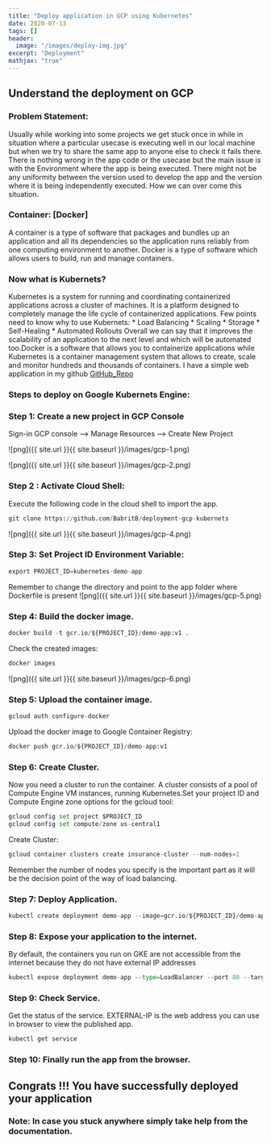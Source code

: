 ```yaml
---
title: "Deploy application in GCP using Kubernetes"
date: 2020-07-13
tags: []
header:
  image: "/images/deploy-img.jpg"
excerpt: "Deployment"
mathjax: "true"
---
```

## Understand the deployment on GCP

### Problem Statement:
Usually while working into some projects we get stuck once in while in situation where a particular usecase is executing well in our local machine but when we try to share the same app to anyone else to check it fails there. There is nothing wrong in the app code or the usecase but the main issue is with the Environment where the app is being executed. There might not be any uniformity between the version used to develop the app and the version where it is being independently executed. How we can over come this situation.
### Container: [Docker]
A container is a type of software that packages and bundles up an application and all its dependencies so the application runs reliably from one computing environment to another.
Docker is a type of software which allows users to build, run and manage containers.
### Now what is Kubernets?
Kubernetes is a system for running and coordinating containerized applications across a cluster of machines. It is a platform designed to completely manage the life cycle of containerized applications.
Few points need to know why to use Kubernets:
    * Load Balancing
    * Scaling
    * Storage
    * Self-Healing
    * Automated Rollouts
Overall we can say that it improves the scalability of an application to the next level and which will be automated too.Docker is a software that allows you to containerize applications while Kubernetes is a container management system that allows to create, scale and monitor hundreds and thousands of containers.
I have a simple web application in my github [GitHub_Repo](https://github.com/BabritB/deployment-gcp-kubernets)

### Steps to deploy on Google Kubernets Engine:
### Step 1: Create a new project in GCP Console
Sign-in  GCP console --> Manage Resources  --> Create New Project

![png]({{ site.url }}{{ site.baseurl }}/images/gcp-1.png)

![png]({{ site.url }}{{ site.baseurl }}/images/gcp-2.png)

### Step 2 : Activate Cloud Shell:
Execute the following code in the cloud shell to import the app.

```python
git clone https://github.com/BabritB/deployment-gcp-kubernets
```

![png]({{ site.url }}{{ site.baseurl }}/images/gcp-4.png)
### Step 3: Set Project ID Environment Variable:


```python
export PROJECT_ID=kubernetes-demo-app
```
Remember to change the directory and point to the app folder where Dockerfile is present
![png]({{ site.url }}{{ site.baseurl }}/images/gcp-5.png)
### Step 4: Build the docker image.


```python
docker build -t gcr.io/${PROJECT_ID}/demo-app:v1 .
```
Check the created images:

```python
docker images
```

![png]({{ site.url }}{{ site.baseurl }}/images/gcp-6.png)
### Step 5: Upload the container image.


```python
gcloud auth configure-docker
```
Upload the docker image to Google Container Registry:

```python
docker push gcr.io/${PROJECT_ID}/demo-app:v1
```

### Step 6: Create Cluster.
Now you need a cluster to run the container. A cluster consists of a pool of Compute Engine VM instances, running Kubernetes.Set your project ID and Compute Engine zone options for the gcloud tool:

```python
gcloud config set project $PROJECT_ID 
gcloud config set compute/zone us-central1
```
Create Cluster:

```python
gcloud container clusters create insurance-cluster --num-nodes=1
```
Remember the number of nodes you specify is the important part as it will be the decision point of the way of load balancing.
### Step 7: Deploy Application.


```python
kubectl create deployment demo-app --image=gcr.io/${PROJECT_ID}/demo-app:v1
```

### Step 8: Expose your application to the internet.
By default, the containers you run on GKE are not accessible from the internet because they do not have external IP addresses

```python
kubectl expose deployment demo-app --type=LoadBalancer --port 80 --target-port 8080
```

### Step 9: Check Service.
Get the status of the service. EXTERNAL-IP is the web address you can use in browser to view the published app.

```python
kubectl get service
```

### Step 10: Finally run the app from the browser. 

## Congrats !!! You have successfully deployed your application

### Note: In case you stuck anywhere simply take help from the documentation.



